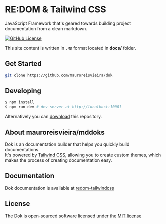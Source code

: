 # RE:DOM & Tailwind CSS

JavaScript Framework that's geared towards building project documentation from a clean markdown.

[![GitHub License](https://img.shields.io/badge/license-MIT-blue.svg?style=for-the-badge)](https://github.com/mauroreisvieira/redom-tailwindcss/blob/master/LICENSE)


This site content is written in `.MD` format located in **docs/** folder.

## Get Started

```bash
git clone https://github.com/mauroreisvieira/dok
```

## Developing

``` bash
$ npm install
$ npm run dev # dev server at http://localhost:10001
```

Alternatively you can [download](https://codeload.github.com/mauroreisvieira/redom-tailwindcss/zip/master) this repository.

## About  mauroreisvieira/mddoks

Dok is an documentation builder that helps you quickly build documentations.\
It's powered by [Tailwind CSS](https://github.com/tailwindcss/tailwindcss), allowing you to create custom themes, which makes the process of creating documentation easy.

## Documentation

Dok documentation is available at [redom-tailwindcss](https://mauroreisvieira.github.io/redom-tailwindcss/#/)

## License

The Dok is open-sourced software licensed under the [MIT license](http://opensource.org/licenses/MIT)
